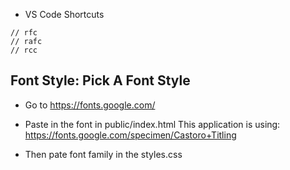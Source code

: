 - VS Code Shortcuts

```
// rfc
// rafc
// rcc
```

## Font Style: Pick A Font Style

- Go to https://fonts.google.com/

- Paste in the font in public/index.html
  This application is using: https://fonts.google.com/specimen/Castoro+Titling

- Then pate font family in the styles.css
